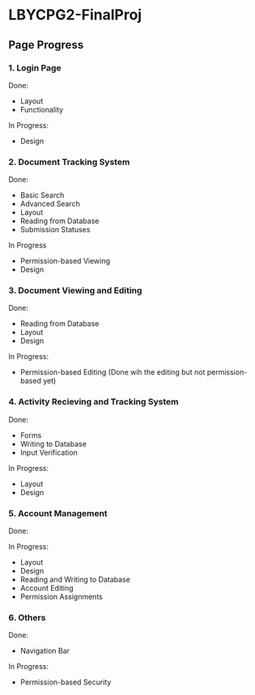 # LBYCPG2-FinalProj

## **Page Progress**
### **1. Login Page**
Done:
- Layout
- Functionality

In Progress:
- Design

### **2. Document Tracking System**
Done:
- Basic Search
- Advanced Search
- Layout
- Reading from Database
- Submission Statuses

In Progress
- Permission-based Viewing
- Design

### **3. Document Viewing and Editing**
Done:
- Reading from Database
- Layout
- Design

In Progress:
- Permission-based Editing (Done wih the editing but not permission-based yet)


### **4. Activity Recieving and Tracking System**
Done:
- Forms
- Writing to Database
- Input Verification

In Progress:
- Layout
- Design

### **5. Account Management**
Done:


In Progress:
- Layout
- Design
- Reading and Writing to Database
- Account Editing
- Permission Assignments

### **6. Others**
Done:
- Navigation Bar

In Progress:
- Permission-based Security
